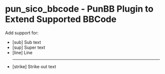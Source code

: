pun_sico_bbcode - PunBB Plugin to Extend Supported BBCode
=========================================================

Add support for:
- [sub] Sub text <sub>
- [sup] Super text <sup>
- [line] Line <hr>
- [strike] Strike out text <del>
